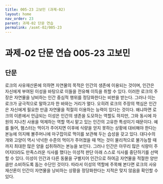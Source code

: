 ```yaml
---
title: 005-23 고보민 (과제-02)
layout: home
nav_order: 23
parent: 과제-02 단문 연습
permalink: /asmt-02/005-23
---
```


# 과제-02 단문 연습 005-23 고보민 

## 단문

로크의 사유재산론에 의하면 자연물의 목적은 인간의 생존에 이용되는 것이며, 인간은 자신에게 부여된 이성을 바탕으로 이들을 전유해 이득을 취할 수 있다. 이러한 로크의 주장은 자연물을 낭비하는 인간 중심적 행위를 정당화한다는 비판을 받는다. 그러나 이는 로크가 궁극적으로 말하고자 한 바와는 거리가 멀다. 오히려 로크의 주장의 핵심은 인간은 자신에게 필요한 만큼 자연물을 적절히 이용하는 능력이 있다는 것이다. 왜냐하면 로크의 이론에서 언급되는 이성은 인간의 생존을 도모하는 역할도 하지만, 그와 동시에 자원의 지나친 사용을 억제하는 역할 역시 맡고 있는 인간의 고유한 특성이기 때문이다. 예를 들어, 햄스터는 먹이가 주어지면 이후에 식량을 얻지 못하는 상황에 대비해야 한다는 본능에 의지해 볼주머니에 마구잡이로 먹이를 보관해 두는 습성을 갖고 있다. 대다수의 개와 고양이 역시 넉넉한 수준의 먹이가 주어졌을 때 먹는 것이 물리적으로 불가능할 때까지 최대한 많은 양을 섭취하려는 본능을 보인다. 그러나 인간은 아무리 많은 식량이 주어지더라도 만족스러운 식사를 했다는 이성적 판단 아래 스스로 식사를 중단하기를 선택할 수 있다. 이성이 인간과 다른 동물을 구별지어 인간으로 하여금 자연물을 적절한 양만큼만 소비하도록 돕는 수단인 것이다. 따라서 이성의 역할에 주목해 본다면 로크의 사유재산론이 인간이 자연물을 낭비하는 상황을 정당화한다는 지적은 맞지 않음을 확인할 수 있다.